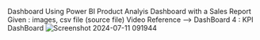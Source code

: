 Dashboard Using Power BI 
Product Analyis Dashboard with a Sales Report 
Given : images, csv file (source file)
Video Reference -->
DashBoard 4 : KPI DashBoard
![Screenshot 2024-07-11 091944](https://github.com/surya3247/PowerBI_Dashboard/assets/142500272/142bd017-4eb9-4aa9-b38f-999390d7503d)
